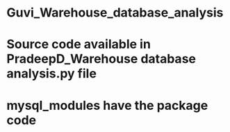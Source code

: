 # Guvi_Warehouse_database_analysis
# Source code available in PradeepD_Warehouse database analysis.py file
# mysql_modules have the package code
